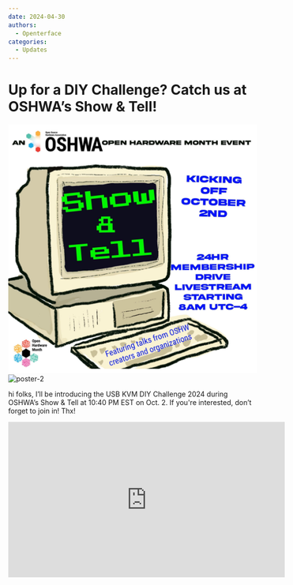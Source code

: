 ```yaml
---
date: 2024-04-30
authors:
  - Openterface
categories:
  - Updates
---
```


# Up for a DIY Challenge? Catch us at OSHWA’s Show & Tell!

![poster-1](pic/241001-1.jpeg)
![poster-2](pic/241001-2.jpeg)

hi folks, I’ll be introducing the USB KVM DIY Challenge 2024 during OSHWA’s Show & Tell at 10:40 PM EST on Oct. 2. If you're interested, don’t forget to join in! Thx!

<iframe width="560" height="315" src="https://www.youtube.com/embed/L6jIMzSJioc?si=B31-VoclVLkYIjqn" title="YouTube video player" frameborder="0" allow="accelerometer; autoplay; clipboard-write; encrypted-media; gyroscope; picture-in-picture; web-share" referrerpolicy="strict-origin-when-cross-origin" allowfullscreen></iframe>